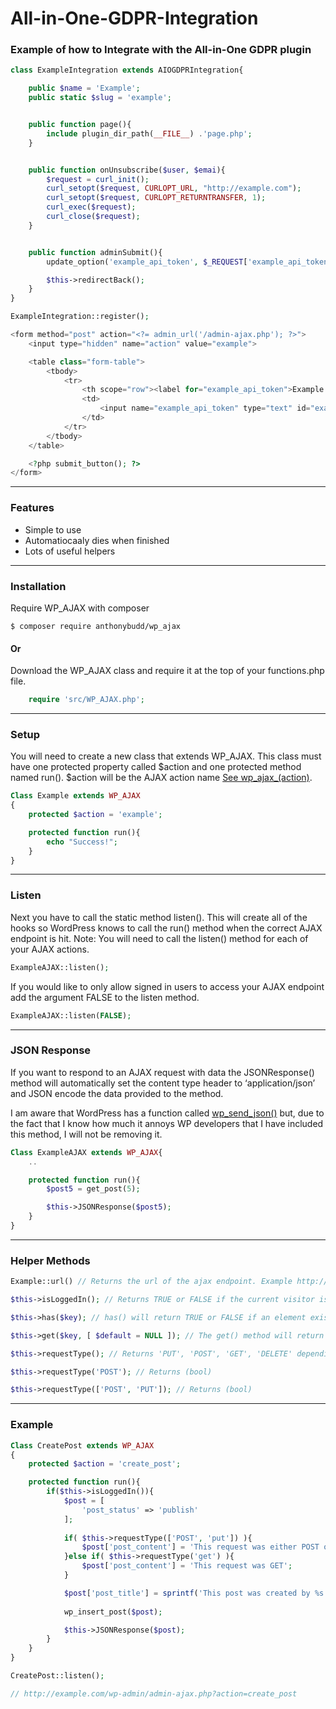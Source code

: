 # All-in-One-GDPR-Integration
### Example of how to Integrate with the All-in-One GDPR plugin


```php
class ExampleIntegration extends AIOGDPRIntegration{

	public $name = 'Example';
	public static $slug = 'example';


	public function page(){
		include plugin_dir_path(__FILE__) .'page.php';
	}


	public function onUnsubscribe($user, $emai){
		$request = curl_init(); 
        curl_setopt($request, CURLOPT_URL, "http://example.com"); 
        curl_setopt($request, CURLOPT_RETURNTRANSFER, 1); 
        curl_exec($request); 
        curl_close($request);
	}


	public function adminSubmit(){
		update_option('example_api_token', $_REQUEST['example_api_token']);

		$this->redirectBack();
	}
}

ExampleIntegration::register();
```

```php
<form method="post" action="<?= admin_url('/admin-ajax.php'); ?>">
	<input type="hidden" name="action" value="example">

	<table class="form-table">
		<tbody>	
			<tr>
				<th scope="row"><label for="example_api_token">Example </label></th>
				<td>
					<input name="example_api_token" type="text" id="example_api_token" aria-describedby="admin-email-description" value="<?= get_option('example_api_token') ?>" class="regular-text ltr">
				</td>
			</tr>
		</tbody>
	</table>

    <?php submit_button(); ?>
</form>
```


***

### Features

* Simple to use
* Automatiocaaly dies when finished
* Lots of useful helpers


***

### Installation

Require WP_AJAX with composer

```
$ composer require anthonybudd/wp_ajax
```

#### Or

Download the WP_AJAX class and require it at the top of your functions.php file.

```php
    require 'src/WP_AJAX.php';
```

***

### Setup
You will need to create a new class that extends WP_AJAX. This class must have one protected property called $action and one protected method named run(). $action will be the AJAX action name [See wp_ajax_(action)](https://codex.wordpress.org/Plugin_API/Action_Reference/wp_ajax_(action)).
```php
Class Example extends WP_AJAX
{
    protected $action = 'example';

    protected function run(){
        echo "Success!";
    }
}
```

***

### Listen
Next you have to call the static method listen(). This will create all of the hooks so WordPress knows to call the run() method when the correct AJAX endpoint is hit. Note: You will need to call the listen() method for each of your AJAX actions.
```php
ExampleAJAX::listen();
```

If you would like to only allow signed in users to access your AJAX endpoint add the argument FALSE to the listen method.
```php
ExampleAJAX::listen(FALSE);
```

***

### JSON Response
If you want to respond to an AJAX request with data the JSONResponse() method will automatically set the content type header to ‘application/json’ and JSON encode the data provided to the method.

I am aware that WordPress has a function called [wp_send_json()](https://codex.wordpress.org/Function_Reference/wp_send_json) but, due to the fact that I know how much it annoys WP developers that I have included this method, I will not be removing it.

```php
Class ExampleAJAX extends WP_AJAX{
    ..

    protected function run(){
        $post5 = get_post(5);

        $this->JSONResponse($post5);
    }
}

```

***

### Helper Methods

```php
Example::url() // Returns the url of the ajax endpoint. Example http://ajax.local/wp/wp-admin/admin-ajax.php?action=example

$this->isLoggedIn(); // Returns TRUE or FALSE if the current visitor is a logged in user.

$this->has($key); // has() will return TRUE or FALSE if an element exists in the $_REQUEST array with a key of $key

$this->get($key, [ $default = NULL ]); // The get() method will return the specified HTTP request variable. If the variable does not exist it will return NULL by default. If you would like to set a custom string as the default, provide it as the second argument.

$this->requestType(); // Returns 'PUT', 'POST', 'GET', 'DELETE' depending on HTTP request type

$this->requestType('POST'); // Returns (bool) 

$this->requestType(['POST', 'PUT']); // Returns (bool)  
```

***

### Example
```php
Class CreatePost extends WP_AJAX
{
    protected $action = 'create_post';

    protected function run(){
        if($this->isLoggedIn()){
            $post = [
                'post_status' => 'publish'
            ];
            
            if( $this->requestType(['POST', 'put']) ){
                $post['post_content'] = 'This request was either POST or PUT';
            }else if( $this->requestType('get') ){
                $post['post_content'] = 'This request was GET';
            }

            $post['post_title'] = sprintf('This post was created by %s', $this->user->data->user_nicename);
            
            wp_insert_post($post);

            $this->JSONResponse($post);
        }
    }
}

CreatePost::listen();

// http://example.com/wp-admin/admin-ajax.php?action=create_post

```